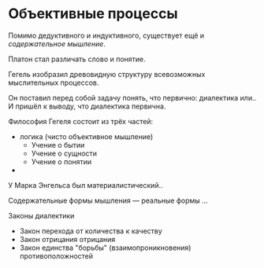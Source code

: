 # Объективные процессы

Помимо дедуктивного и индуктивного, существует ещё и _содержательное мышление_.

Платон стал различать слово и понятие.

Гегель изобразил древовидную структуру всевозможных мыслительных процессов.

Он поставил перед собой задачу понять, что первично: диалектика или..
И пришёл к выводу, что диалектика первична.

Философия Гегеля состоит из трёх частей:
- логика (чисто объективное мышление)
  + Учение о бытии
  + Учение о сущности
  + Учение о понятии
-

У Марка Энгельса был материалистический..

Содержательные формы мышления — реальные формы ...

Законы диалектики
- Закон перехода от количества к качеству
- Закон отрицания отрицания
- Закон единства "борьбы" (взаимопроникновения) противоположностей